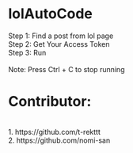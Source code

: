 # lolAutoCode
Step 1: Find a post from lol page<br>
Step 2: Get Your Access Token<br>
Step 3: Run<br>
<br>
Note: Press Ctrl + C to stop running
<br>
<h1>Contributor:</h1><br>
1. https://github.com/t-rekttt<br>
2. https://github.com/nomi-san
